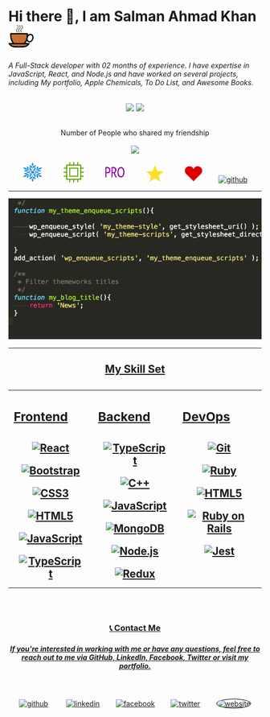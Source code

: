 # Hi there 👋, I am Salman Ahmad Khan <img src='https://github.com/fpsapc/fpsapc/blob/main/cup.gif' width='50'/><br>
###### A Full-Stack developer with 02 months of experience. I have expertise in JavaScript, React, and Node.js and have worked on several projects, including My portfolio, Apple Chemicals, To Do List, and Awesome Books. <br>
<div align="center"> 
<img src=https://github-readme-stats.vercel.app/api?username=fpsapc&show_icons=true&count_private=true" width='350' />
  <img src="https://streak-stats.demolab.com/?user=fpsapc" width='370'/> 
</div><br>

<p align="center"> 
  Number of People who shared my friendship <br><br>
  <img src="https://profile-counter.glitch.me/fpsapc/count.svg" />
</p>

<div align="center">
<a href='https://archiveprogram.github.com/'><img src='https://raw.githubusercontent.com/acervenky/animated-github-badges/master/assets/acbadge.gif' width='40' height='40'></a>&emsp;&emsp; <a href='https://docs.github.com/en/developers'><img src='https://raw.githubusercontent.com/acervenky/animated-github-badges/master/assets/devbadge.gif' width='40' height='40'></a>&emsp;&emsp; <a href='https://github.com/pricing'><img src='https://raw.githubusercontent.com/acervenky/animated-github-badges/master/assets/pro.gif' width='40' height='40'></a>&emsp;&emsp; <a href='https://stars.github.com/'><img src='https://raw.githubusercontent.com/acervenky/animated-github-badges/master/assets/starbadge.gif' width='35' height='35'></a>&emsp;&emsp; <a href='https://docs.github.com/en/github/supporting-the-open-source-community-with-github-sponsors'><img src='https://raw.githubusercontent.com/acervenky/animated-github-badges/master/assets/sponsorbadge.gif' width='35' height='35'></a>&emsp;&emsp;
<a href='https://github.com/fpsapc/'><img src='https://cdn.jsdelivr.net/npm/simple-icons@3.0.1/icons/github.svg' alt='github' height='40'>
</div> <hr>

<div align="center">
  <img src='https://github.com/fpsapc/fpsapc/blob/main/coding.gif' />  
</div> <hr> 

<h2 align="center">My Skill Set<h2>  
<table><tr><td valign="top" width="33%">



### Frontend  
<div align="center">  
<a href="https://reactjs.org/" target="_blank"><img style="margin: 10px" src="https://profilinator.rishav.dev/skills-assets/react-original-wordmark.svg" alt="React" height="50" /></a>  
<a href="https://getbootstrap.com/docs/3.4/javascript/" target="_blank"><img style="margin: 10px" src="https://profilinator.rishav.dev/skills-assets/bootstrap-plain.svg" alt="Bootstrap" height="50" /></a>  
<a href="https://www.w3schools.com/css/" target="_blank"><img style="margin: 10px" src="https://profilinator.rishav.dev/skills-assets/css3-original-wordmark.svg" alt="CSS3" height="50" /></a>  
<a href="https://en.wikipedia.org/wiki/HTML5" target="_blank"><img style="margin: 10px" src="https://profilinator.rishav.dev/skills-assets/html5-original-wordmark.svg" alt="HTML5" height="50" /></a>  
<a href="https://www.javascript.com/" target="_blank"><img style="margin: 10px" src="https://profilinator.rishav.dev/skills-assets/javascript-original.svg" alt="JavaScript" height="50" /></a>  
<a href="https://www.typescriptlang.org/" target="_blank"><img style="margin: 10px" src="https://profilinator.rishav.dev/skills-assets/typescript-original.svg" alt="TypeScript" height="50" /></a>  
</div>

</td><td valign="top" width="33%">



### Backend  
<div align="center">  
<a href="https://www.typescriptlang.org/" target="_blank"><img style="margin: 10px" src="https://profilinator.rishav.dev/skills-assets/typescript-original.svg" alt="TypeScript" height="50" /></a>  
<a href="https://www.cplusplus.com/" target="_blank"><img style="margin: 10px" src="https://profilinator.rishav.dev/skills-assets/cplusplus-original.svg" alt="C++" height="50" /></a>  
<a href="https://www.javascript.com/" target="_blank"><img style="margin: 10px" src="https://profilinator.rishav.dev/skills-assets/javascript-original.svg" alt="JavaScript" height="50" /></a>  
<a href="https://www.mongodb.com/" target="_blank"><img style="margin: 10px" src="https://profilinator.rishav.dev/skills-assets/mongodb-original-wordmark.svg" alt="MongoDB" height="50" /></a>  
<a href="https://nodejs.org/" target="_blank"><img style="margin: 10px" src="https://profilinator.rishav.dev/skills-assets/nodejs-original-wordmark.svg" alt="Node.js" height="50" /></a>  
<a href="https://redux.js.org/" target="_blank"><img style="margin: 10px" src="https://profilinator.rishav.dev/skills-assets/redux-original.svg" alt="Redux" height="50" /></a>  
</div>

</td><td valign="top" width="33%">



### DevOps  
<div align="center">  
<a href="https://github.com/" target="_blank"><img style="margin: 10px" src="https://profilinator.rishav.dev/skills-assets/git-scm-icon.svg" alt="Git" height="50" /></a>  
<a href="https://www.ruby-lang.org/en/" target="_blank"><img style="margin: 10px" src="https://profilinator.rishav.dev/skills-assets/ruby-original-wordmark.svg" alt="Ruby" height="50" /></a>  
<a href="https://en.wikipedia.org/wiki/HTML5" target="_blank"><img style="margin: 10px" src="https://profilinator.rishav.dev/skills-assets/html5-original-wordmark.svg" alt="HTML5" height="50" /></a>  
<a href="https://rubyonrails.org/" target="_blank"><img style="margin: 10px" src="https://profilinator.rishav.dev/skills-assets/rails-original-wordmark.svg" alt="Ruby on Rails" height="50" /></a>  
<a href="https://www.jestjs.io/" target="_blank"><img style="margin: 10px" src="https://profilinator.rishav.dev/skills-assets/jest.svg" alt="Jest" height="50" /></a>  
</div>

</td></tr></table>  

<br/>  
  
<h3 align="center">📞 Contact Me<h3>
<h5 align="center"><i>If you're interested in working with me or have any questions, feel free to reach out to me via GitHub, LinkedIn, Facebook, Twitter or visit my portfolio.</i></h5><br><br>
<div align="center">
<a href='https://github.com/fpsapc'><img src='https://cdn.jsdelivr.net/npm/simple-icons@3.0.1/icons/github.svg' alt='github' height='40'></a> &emsp;&emsp;
<a href='https://www.linkedin.com/in/salman-ahmad1987/'><img src='https://cdn.jsdelivr.net/npm/simple-icons@3.0.1/icons/linkedin.svg' alt='linkedin' height='40'></a>&emsp;&emsp;
<a href='https://www.facebook.com/salmansami_a@yahoo.com'><img src='https://cdn.jsdelivr.net/npm/simple-icons@3.0.1/icons/facebook.svg' alt='facebook' height='40'></a>&emsp;&emsp;
<a href='https://twitter.com/salmanahmadkhan1987'><img src='https://cdn.jsdelivr.net/npm/simple-icons@3.0.1/icons/twitter.svg' alt='twitter' height='40'></a>&emsp;&emsp;
<a href='https://fpsapc.github.io/MicroverseStudentProject1'><img src='https://avatars.githubusercontent.com/u/112868013?s=400&u=3040c2fd44935c8211d7524391ee0a132f5b2bc2&v=4' alt='website' height='40' style="border: 1px solid black; border-radius: 50%;"></a>
</div>
